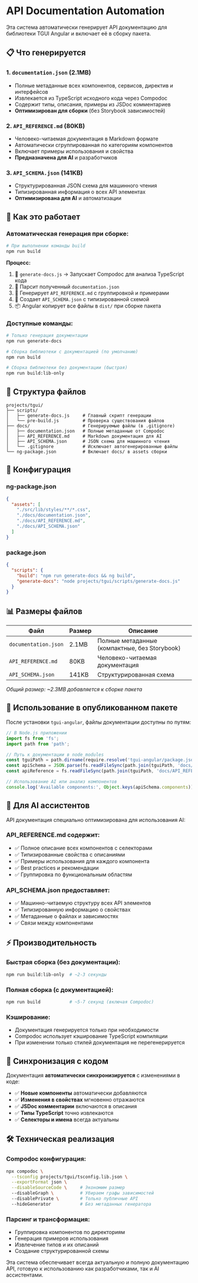 # API Documentation Automation

Эта система автоматически генерирует API документацию для библиотеки TGUI Angular и включает её в сборку пакета.

## 📋 Что генерируется

### 1. `documentation.json` (2.1MB)
- Полные метаданные всех компонентов, сервисов, директив и интерфейсов
- Извлекается из TypeScript исходного кода через Compodoc
- Содержит типы, описания, примеры из JSDoc комментариев
- **Оптимизирован для сборки** (без Storybook зависимостей)

### 2. `API_REFERENCE.md` (80KB)
- Человеко-читаемая документация в Markdown формате
- Автоматически сгруппированная по категориям компонентов
- Включает примеры использования и свойства
- **Предназначена для AI** и разработчиков

### 3. `API_SCHEMA.json` (141KB)
- Структурированная JSON схема для машинного чтения
- Типизированная информация о всех API элементах
- **Оптимизирована для AI** и автоматизации

## 🚀 Как это работает

### Автоматическая генерация при сборке:

```bash
# При выполнении команды build
npm run build
```

**Процесс:**
1. 📖 `generate-docs.js` → Запускает Compodoc для анализа TypeScript кода
2. 🔄 Парсит полученный `documentation.json`
3. 📝 Генерирует `API_REFERENCE.md` с группировкой и примерами
4. 🔧 Создает `API_SCHEMA.json` с типизированной схемой
5. 📦 Angular копирует все файлы в `dist/` при сборке пакета

### Доступные команды:

```bash
# Только генерация документации
npm run generate-docs

# Сборка библиотеки с документацией (по умолчанию)
npm run build

# Сборка библиотеки без документации (быстрая)
npm run build:lib-only
```

## 📁 Структура файлов

```
projects/tgui/
├── scripts/
│   ├── generate-docs.js     # Главный скрипт генерации
│   └── pre-build.js         # Проверка существования файлов
├── docs/                    # Генерируемые файлы (в .gitignore)
│   ├── documentation.json   # Полные метаданные от Compodoc
│   ├── API_REFERENCE.md     # Markdown документация для AI
│   ├── API_SCHEMA.json      # JSON схема для машинного чтения
│   └── .gitignore           # Исключает автогенерированные файлы
└── ng-package.json          # Включает docs/ в assets сборки
```

## 🔧 Конфигурация

### ng-package.json
```json
{
  "assets": [
    "./src/lib/styles/**/*.css",
    "./docs/documentation.json",
    "./docs/API_REFERENCE.md", 
    "./docs/API_SCHEMA.json"
  ]
}
```

### package.json
```json
{
  "scripts": {
    "build": "npm run generate-docs && ng build",
    "generate-docs": "node projects/tgui/scripts/generate-docs.js"
  }
}
```

## 📊 Размеры файлов

| Файл | Размер | Описание |
|------|--------|----------|
| `documentation.json` | 2.1MB | Полные метаданные (компактные, без Storybook) |
| `API_REFERENCE.md` | 80KB | Человеко-читаемая документация |
| `API_SCHEMA.json` | 141KB | Структурированная схема |

*Общий размер: ~2.3MB добавляется к сборке пакета*

## 🎯 Использование в опубликованном пакете

После установки `tgui-angular`, файлы документации доступны по путям:

```typescript
// В Node.js приложении
import fs from 'fs';
import path from 'path';

// Путь к документации в node_modules
const tguiPath = path.dirname(require.resolve('tgui-angular/package.json'));
const apiSchema = JSON.parse(fs.readFileSync(path.join(tguiPath, 'docs/API_SCHEMA.json'), 'utf8'));
const apiReference = fs.readFileSync(path.join(tguiPath, 'docs/API_REFERENCE.md'), 'utf8');

// Использование AI или анализ компонентов
console.log('Available components:', Object.keys(apiSchema.components));
```

## 🤖 Для AI ассистентов

API документация специально оптимизирована для использования AI:

### API_REFERENCE.md содержит:
- ✅ Полное описание всех компонентов с селекторами
- ✅ Типизированные свойства с описаниями
- ✅ Примеры использования для каждого компонента  
- ✅ Best practices и рекомендации
- ✅ Группировка по функциональным областям

### API_SCHEMA.json предоставляет:
- ✅ Машинно-читаемую структуру всех API элементов
- ✅ Типизированную информацию о свойствах
- ✅ Метаданные о файлах и зависимостях
- ✅ Связи между компонентами

## ⚡ Производительность

### Быстрая сборка (без документации):
```bash
npm run build:lib-only  # ~2-3 секунды
```

### Полная сборка (с документацией):
```bash
npm run build           # ~5-7 секунд (включая Compodoc)
```

### Кэширование:
- Документация генерируется только при необходимости
- Compodoc использует кэширование TypeScript компиляции
- При изменении только стилей документация не перегенерируется

## 🔄 Синхронизация с кодом

Документация **автоматически синхронизируется** с изменениями в коде:

- ✅ **Новые компоненты** автоматически добавляются
- ✅ **Изменения в свойствах** мгновенно отражаются  
- ✅ **JSDoc комментарии** включаются в описания
- ✅ **Типы TypeScript** точно извлекаются
- ✅ **Селекторы и имена** всегда актуальны

## 🛠 Техническая реализация

### Compodoc конфигурация:
```bash
npx compodoc \
  --tsconfig projects/tgui/tsconfig.lib.json \
  --exportFormat json \
  --disableSourceCode \     # Экономим размер
  --disableGraph \          # Убираем графы зависимостей  
  --disablePrivate \        # Только публичные API
  --hideGenerator           # Без метаданных генератора
```

### Парсинг и трансформация:
- Группировка компонентов по директориям
- Генерация примеров использования
- Извлечение типов и их описаний
- Создание структурированной схемы

Эта система обеспечивает всегда актуальную и полную документацию API, готовую к использованию как разработчиками, так и AI ассистентами. 